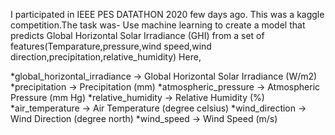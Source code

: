 I participated in IEEE PES DATATHON 2020 few days ago. This was a kaggle competition.The task was-
Use machine learning to create a model that predicts Global Horizontal Solar Irradiance (GHI) from a set of features(Temparature,pressure,wind speed,wind direction,precipitation,relative_humidity)
Here,

*global_horizontal_irradiance -> Global Horizontal Solar Irradiance (W/m2)
*precipitation -> Precipitation (mm)
*atmospheric_pressure -> Atmospheric Pressure (mm Hg)
*relative_humidity -> Relative Humidity (%)
*air_temperature -> Air Temperature (degree celsius)
*wind_direction -> Wind Direction (degree north)
*wind_speed -> Wind Speed (m/s)
